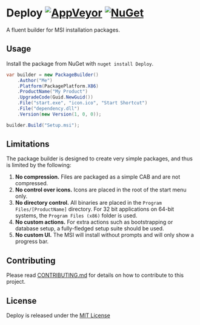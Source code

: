 # Deploy [![AppVeyor](https://img.shields.io/appveyor/ci/robertcoltheart/Deploy.svg)](https://ci.appveyor.com/project/robertcoltheart/Deploy) [![NuGet](https://img.shields.io/nuget/v/Deploy.svg)](https://www.nuget.org/packages/Deploy)
A fluent builder for MSI installation packages.

## Usage
Install the package from NuGet with `nuget install Deploy`.

```csharp
var builder = new PackageBuilder()
    .Author("Me")
    .Platform(PackagePlatform.X86)
    .ProductName("My Product")
    .UpgradeCode(Guid.NewGuid())
    .File("start.exe", "icon.ico", "Start Shortcut")
    .File("dependency.dll")
    .Version(new Version(1, 0, 0));

builder.Build("Setup.msi");
```

## Limitations
The package builder is designed to create very simple packages, and thus is limited by the following:

1. **No compression.** Files are packaged as a simple CAB and are not compressed.
2. **No control over icons.** Icons are placed in the root of the start menu only.
3. **No directory control.** All binaries are placed in the `Program Files/[ProductName]` directory. For 32 bit applications on 64-bit systems, the `Program Files (x86)` folder is used.
4. **No custom actions.** For extra actions such as bootstrapping or database setup, a fully-fledged setup suite should be used.
5. **No custom UI.** The MSI will install without prompts and will only show a progress bar.

## Contributing
Please read [CONTRIBUTING.md](CONTRIBUTING.md) for details on how to contribute to this project.

## License
Deploy is released under the [MIT License](LICENSE)
